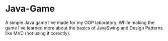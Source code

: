 # Java-Game
A simple Java game I've made for my OOP laboratory.
While making the game I've learned more about the basics of JavaSwing and  Design Patterns like MVC (not using it corectly).
